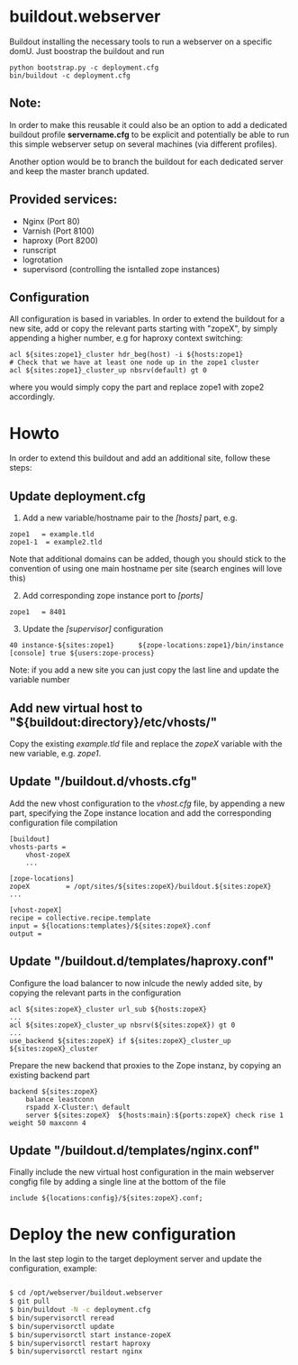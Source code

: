 buildout.webserver
=================

Buildout installing the necessary tools to run a webserver on a specific domU.
Just boostrap the buildout and run

    python bootstrap.py -c deployment.cfg
    bin/buildout -c deployment.cfg


Note:
-----

In order to make this reusable it could also be an option to add a dedicated 
buildout profile **servername.cfg** to be explicit and potentially be able to
run this simple webserver setup on several machines (via different profiles).

Another option would be to branch the buildout for each dedicated server and
keep the master branch updated.


Provided services:
------------------

* Nginx (Port 80)
* Varnish (Port 8100)
* haproxy (Port 8200)
* runscript
* logrotation
* supervisord (controlling the isntalled zope instances)

Configuration
------------

All configuration is based in variables. In order to extend the buildout for
a new site, add or copy the relevant parts starting with "zopeX", by simply 
appending a higher number, e.g for haproxy context switching:

    acl ${sites:zope1}_cluster hdr_beg(host) -i ${hosts:zope1}
    # Check that we have at least one node up in the zope1 cluster
    acl ${sites:zope1}_cluster_up nbsrv(default) gt 0

where you would simply copy the part and replace zope1 with zope2 accordingly.

Howto
=====

In order to extend this buildout and add an additional site, follow these steps:


Update deployment.cfg
---------------------

1. Add a new variable/hostname pair to the *[hosts]* part, e.g.

```
zope1   = example.tld
zope1-1  = example2.tld 
```

Note that additional domains can be added, though you should stick to the
convention of using one main hostname per site (search engines will love this)

2. Add corresponding zope instance port to *[ports]*

```
zope1   = 8401
```

3. Update the *[supervisor]* configuration

```
40 instance-${sites:zope1}      ${zope-locations:zope1}/bin/instance [console] true ${users:zope-process}
```

Note: if you add a new site you can just copy the last line and update
the variable number


Add new virtual host to "${buildout:directory}/etc/vhosts/"
-----------------------------------------------------------

Copy the existing *example.tld* file and replace the *zopeX* variable with the 
new variable, e.g. *zope1*.


Update "/buildout.d/vhosts.cfg"
-------------------------------

Add the new vhost configuration to the *vhost.cfg* file, by appending a new
part, specifying the Zope instance location and add the corresponding
configuration file compilation

```
[buildout]
vhosts-parts =
    vhost-zopeX
    ...

[zope-locations]
zopeX         = /opt/sites/${sites:zopeX}/buildout.${sites:zopeX}
...

[vhost-zopeX]
recipe = collective.recipe.template
input = ${locations:templates}/${sites:zopeX}.conf
output =
```

Update "/buildout.d/templates/haproxy.conf"
-------------------------------------------

Configure the load balancer to now inlcude the newly added site, by copying
the relevant parts in the configuration

```
acl ${sites:zopeX}_cluster url_sub ${hosts:zopeX}
...
acl ${sites:zopeX}_cluster_up nbsrv(${sites:zopeX}) gt 0
...
use_backend ${sites:zopeX} if ${sites:zopeX}_cluster_up ${sites:zopeX}_cluster
```

Prepare the new backend that proxies to the Zope instanz, by copying an
existing backend part

```
backend ${sites:zopeX}
    balance leastconn
    rspadd X-Cluster:\ default
    server ${sites:zopeX}  ${hosts:main}:${ports:zopeX} check rise 1 weight 50 maxconn 4
```

Update "/buildout.d/templates/nginx.conf"
-----------------------------------------

Finally include the new virtual host configuration in the main webserver
congfig file by adding a single line at the bottom of the file

```
include ${locations:config}/${sites:zopeX}.conf;
````


Deploy the new configuration
=============================

In the last step login to the target deployment server and update the 
configuration, example:

``` bash

$ cd /opt/webserver/buildout.webserver
$ git pull
$ bin/buildout -N -c deployment.cfg
$ bin/supervisorctl reread
$ bin/supervisorctl update
$ bin/supervisorctl start instance-zopeX
$ bin/supervisorctl restart haproxy
$ bin/supervisorctl restart nginx

```


